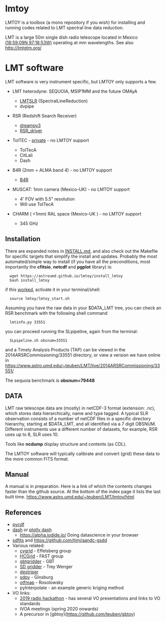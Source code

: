 # lmtoy

LMTOY is a toolbox (a mono repository if you wish) for installing 
and running codes related to LMT spectral line data reduction.

LMT is a large 50m single dish radio telescope located in Mexico 
[(18:59:09N 97:18:53W)](https://www.google.com/maps/place/Large+Millimeter+Telescope/@18.9841105,-97.3258267,6245m/data=!3m1!1e3!4m5!3m4!1s0x85c516fb67a4820f:0xf9b66dcc651fb6e9!8m2!3d18.9857333!4d-97.3148183)
operating at mm wavelengths. See also http://lmtgtm.org/



# LMT software

LMT software is very instrument specific, but LMTOY only supports a few.


* LMT heterodyne: SEQUOIA, MSIP1MM and the future OMAyA
  * [LMTSLR](https://github.com/lmt-heterodyne/SpectralLineReduction)   (SpectralLineReduction)
  * dvpipe

* RSR (Redshift Search Receiver)
  * [dreampy3](https://github.com/lmt-heterodyne/dreampy3)
  * [RSR_driver](https://github.com/LMTdevs/RSR_driver)

* TolTEC - [private](https://github.com/toltec-astro) - no LMTOY support
  * TolTecA
  * CitLali
  * Dash
  
* B4R (2mm = ALMA band 4) - no LMTOY support
  * [B4R](https://github.com/b4r-dev)

* MUSCAT: 1mm camera (Mexico-UK) - no LMTOY support
  *  4' FOV with 5.5" resolution
  *  Will use TolTecA
  
* CHARM ( <1mm) RAL space (Mexico-UK ) - no LMTOY support
  * 345 GHz


## Installation

There are expanded notes in [INSTALL.md](INSTALL.md), and also check
out the Makefile for specific targets that simplify the install and
updates. Probably the most automated/simple way to install (if you
have all the preconditions, most importantly the **cfitsio**,
**netcdf** and **pgplot** library) is:

      wget https://astroumd.github.io/lmtoy/install_lmtoy
      bash install_lmtoy

if this [worked](install_results.md), activate it in your terminal/shell:

      source lmtoy/lmtoy_start.sh
	  
Assuming you have the raw data in your $DATA_LMT tree,
you can check an RSR benchmark with the following shell command

      lmtinfo.py 33551
	  
you can proceed running the SLpipeline, again from the terminal:

      SLpipeline.sh obsnum=33551
	  
and a Timely Analysis Products (TAP) can be viewed in the
2014ARSRCommissioning/33551 directory, or view a version we have
online in
https://www.astro.umd.edu/~teuben/LMT/live/2014ARSRCommissioning/33551/

The sequoia benchmark is **obsnum=79448**


## DATA

LMT raw telescope data are (mostly) in netCDF-3 format (extension: .nc), which stores
data hierarchically, name and type tagged.
A typical SLR observation consists of a number of netCDF files in a specific directory hierarchy, starting at
$DATA_LMT, and all identified via a 7 digit OBSNUM.  Different instruments
use a different number of datasets, for example, RSR uses up to 8, SLR uses 10.

Tools like **ncdump** display structure and contents (as CDL).

The LMTOY software will typically calibrate and convert (grid) these data to the more common FITS format.


## Manual

A manual is in preparation. Here is a link of which the contents changes faster than
the github source. At the bottom of the index page it lists the last built time.
https://www.astro.umd.edu/~teuben/LMT/lmtoy/html
       

## References

* [pycdf](http://pysclint.sourceforge.net/pycdf)
* [dash](https://dash.plotly.com/) or [plotly dash](https://plotly.com/dash/)
  *  https://alpha.iodide.io/      Doing datascience in your browser
* [sdfits](https://fits.gsfc.nasa.gov/registry/sdfits.html) and https://github.com/timj/aandc-gsdd
* Various related:
  * [cygrid](https://github.com/bwinkel/cygrid) - Effelsberg group
  * [HCGrid](https://github.com/HWang-Summit/HCGrid) - FAST group
  * [gbtgridder](https://github.com/GreenBankObservatory/gbtgridder) - GBT
  * [SD gridder](https://github.com/tvwenger/sdgridder) - Trey Wenger
  * [destriper](https://github.com/low-sky/destriper)
  * [sdpy](https://github.com/keflavich/sdpy) - Ginsburg
  * [otfmap](https://github.com/low-sky/otfmap) - Rosolowsky
  * pyInterpolate - an example generic kriging method
* VO links:
  * [2019 radio hackathon](https://www.asterics2020.eu/dokuwiki/doku.php?id=open:wp4:wp4techforum5:radiointhevo) - has several VO presentations and links to VO standards
  * IVOA meetings (spring 2020 onwards)
  * A precursor in [gbtoy}(https://github.com/teuben/gbtoy)

